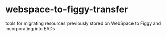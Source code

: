 # webspace-to-figgy-transfer
tools for migrating resources previously stored on WebSpace to Figgy and incorporating into EADs
